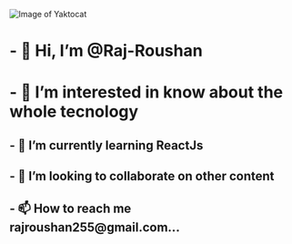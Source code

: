 ![Image of Yaktocat](https://www.google.com/url?sa=i&url=https%3A%2F%2Fwww.shutterstock.com%2Fsearch%2Fcoding&psig=AOvVaw3FnCbeIAtGwcr3IkIhnjG0&ust=1624281665363000&source=images&cd=vfe&ved=0CAoQjRxqFwoTCMijvO6mpvECFQAAAAAdAAAAABAX)
<h1>- 👋 Hi, I’m @Raj-Roushan</h1>
<h1>- 👀 I’m interested in know about the whole tecnology</h1>
<h2>- 🌱 I’m currently learning ReactJs</h2>
<h2>- 💞️ I’m looking to collaborate on other content</h2>
<h2>- 📫 How to reach me rajroushan255@gmail.com...</h2>

<!---
Raj-Roushan/Raj-Roushan is a ✨ special ✨ repository because its `README.md` (this file) appears on your GitHub profile.
You can click the Preview link to take a look at your changes.
--->
